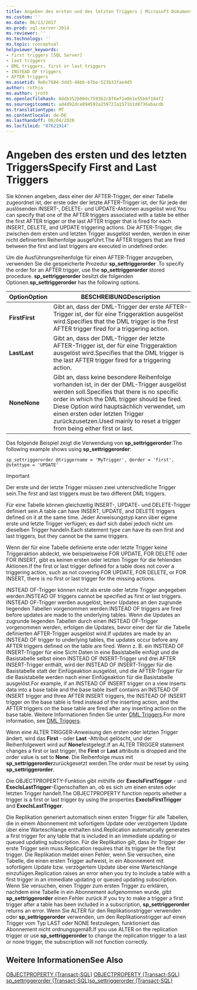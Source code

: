 ```yaml
---
title: Angeben des ersten und des letzten Triggers | Microsoft-Dokumentation
ms.custom: ''
ms.date: 06/13/2017
ms.prod: sql-server-2014
ms.reviewer: ''
ms.technology: ''
ms.topic: conceptual
helpviewer_keywords:
- first triggers [SQL Server]
- last triggers
- DML triggers, first or last triggers
- INSTEAD OF triggers
- AFTER triggers
ms.assetid: 9e6c7684-3dd3-46bb-b7be-523b33fae4d5
author: rothja
ms.author: jroth
ms.openlocfilehash: 8ddb352b00dc759362c8f6ef1e861e55b6f184f2
ms.sourcegitcommit: ad4d92dce894592a259721a1571b1d8736abacdb
ms.translationtype: MT
ms.contentlocale: de-DE
ms.lasthandoff: 08/04/2020
ms.locfileid: "87621914"
---
```

# <a name="specify-first-and-last-triggers"></a><span data-ttu-id="7dfa7-102">Angeben des ersten und des letzten Triggers</span><span class="sxs-lookup"><span data-stu-id="7dfa7-102">Specify First and Last Triggers</span></span>
  <span data-ttu-id="7dfa7-103">Sie können angeben, dass einer der AFTER-Trigger, der einer Tabelle zugeordnet ist, der erste oder der letzte AFTER-Trigger ist, der für jede der auslösenden INSERT-, DELETE- und UPDATE-Aktionen ausgelöst wird.</span><span class="sxs-lookup"><span data-stu-id="7dfa7-103">You can specify that one of the AFTER triggers associated with a table be either the first AFTER trigger or the last AFTER trigger that is fired for each INSERT, DELETE, and UPDATE triggering actions.</span></span> <span data-ttu-id="7dfa7-104">Die AFTER-Trigger, die zwischen dem ersten und letzten Trigger ausgelöst werden, werden in einer nicht definierten Reihenfolge ausgeführt.</span><span class="sxs-lookup"><span data-stu-id="7dfa7-104">The AFTER triggers that are fired between the first and last triggers are executed in undefined order.</span></span>  
  
 <span data-ttu-id="7dfa7-105">Um die Ausführungsreihenfolge für einen AFTER-Trigger anzugeben, verwenden Sie die gespeicherte Prozedur **sp_settriggerorder** .</span><span class="sxs-lookup"><span data-stu-id="7dfa7-105">To specify the order for an AFTER trigger, use the **sp_settriggerorder** stored procedure.</span></span> <span data-ttu-id="7dfa7-106">**sp_settriggerorder** besitzt die folgenden Optionen.</span><span class="sxs-lookup"><span data-stu-id="7dfa7-106">**sp_settriggerorder** has the following options.</span></span>  
  
|<span data-ttu-id="7dfa7-107">Option</span><span class="sxs-lookup"><span data-stu-id="7dfa7-107">Option</span></span>|<span data-ttu-id="7dfa7-108">BESCHREIBUNG</span><span class="sxs-lookup"><span data-stu-id="7dfa7-108">Description</span></span>|  
|------------|-----------------|  
|<span data-ttu-id="7dfa7-109">**First**</span><span class="sxs-lookup"><span data-stu-id="7dfa7-109">**First**</span></span>|<span data-ttu-id="7dfa7-110">Gibt an, dass der DML-Trigger der erste AFTER-Trigger ist, der für eine Triggeraktion ausgelöst wird.</span><span class="sxs-lookup"><span data-stu-id="7dfa7-110">Specifies that the DML trigger is the first AFTER trigger fired for a triggering action.</span></span>|  
|<span data-ttu-id="7dfa7-111">**Last**</span><span class="sxs-lookup"><span data-stu-id="7dfa7-111">**Last**</span></span>|<span data-ttu-id="7dfa7-112">Gibt an, dass der DML-Trigger der letzte AFTER-Trigger ist, der für eine Triggeraktion ausgelöst wird.</span><span class="sxs-lookup"><span data-stu-id="7dfa7-112">Specifies that the DML trigger is the last AFTER trigger fired for a triggering action.</span></span>|  
|<span data-ttu-id="7dfa7-113">**None**</span><span class="sxs-lookup"><span data-stu-id="7dfa7-113">**None**</span></span>|<span data-ttu-id="7dfa7-114">Gibt an, dass keine besondere Reihenfolge vorhanden ist, in der der DML-Trigger ausgelöst werden soll.</span><span class="sxs-lookup"><span data-stu-id="7dfa7-114">Specifies that there is no specific order in which the DML trigger should be fired.</span></span> <span data-ttu-id="7dfa7-115">Diese Option wird hauptsächlich verwendet, um einen ersten oder letzten Trigger zurückzusetzen.</span><span class="sxs-lookup"><span data-stu-id="7dfa7-115">Used mainly to reset a trigger from being either first or last.</span></span>|  
  
 <span data-ttu-id="7dfa7-116">Das folgende Beispiel zeigt die Verwendung von **sp_settriggerorder**:</span><span class="sxs-lookup"><span data-stu-id="7dfa7-116">The following example shows using **sp_settriggerorder**:</span></span>  
  
```  
sp_settriggerorder @triggername = 'MyTrigger', @order = 'first', @stmttype = 'UPDATE'  
```  
  
> [!IMPORTANT]  
>  <span data-ttu-id="7dfa7-117">Der erste und der letzte Trigger müssen zwei unterschiedliche Trigger sein.</span><span class="sxs-lookup"><span data-stu-id="7dfa7-117">The first and last triggers must be two different DML triggers.</span></span>  
  
 <span data-ttu-id="7dfa7-118">Für eine Tabelle können gleichzeitig INSERT-, UPDATE- und DELETE-Trigger definiert sein.</span><span class="sxs-lookup"><span data-stu-id="7dfa7-118">A table can have INSERT, UPDATE, and DELETE triggers defined on it at the same time.</span></span> <span data-ttu-id="7dfa7-119">Jeder Anweisungstyp kann über eigene erste und letzte Trigger verfügen; es darf sich dabei jedoch nicht um dieselben Trigger handeln.</span><span class="sxs-lookup"><span data-stu-id="7dfa7-119">Each statement type can have its own first and last triggers, but they cannot be the same triggers.</span></span>  
  
 <span data-ttu-id="7dfa7-120">Wenn der für eine Tabelle definierte erste oder letzte Trigger keine Triggeraktion abdeckt, wie beispielsweise FOR UPDATE, FOR DELETE oder FOR INSERT, gibt es keinen ersten oder letzten Trigger für die fehlenden Aktionen.</span><span class="sxs-lookup"><span data-stu-id="7dfa7-120">If the first or last trigger defined for a table does not cover a triggering action, such as not covering FOR UPDATE, FOR DELETE, or FOR INSERT, there is no first or last trigger for the missing actions.</span></span>  
  
 <span data-ttu-id="7dfa7-121">INSTEAD OF-Trigger können nicht als erste oder letzte Trigger angegeben werden.</span><span class="sxs-lookup"><span data-stu-id="7dfa7-121">INSTEAD OF triggers cannot be specified as first or last triggers.</span></span> <span data-ttu-id="7dfa7-122">INSTEAD OF-Trigger werden ausgelöst, bevor Updates an den zugrunde liegenden Tabellen vorgenommen werden.</span><span class="sxs-lookup"><span data-stu-id="7dfa7-122">INSTEAD OF triggers are fired before updates are made to the underlying tables.</span></span> <span data-ttu-id="7dfa7-123">Wenn die Updates an zugrunde liegenden Tabellen durch einen INSTEAD OF-Trigger vorgenommen werden, erfolgen die Updates, bevor einer der für die Tabelle definierten AFTER-Trigger ausgelöst wird.</span><span class="sxs-lookup"><span data-stu-id="7dfa7-123">If updates are made by an INSTEAD OF trigger to underlying tables, the updates occur before any AFTER triggers defined on the table are fired.</span></span> <span data-ttu-id="7dfa7-124">Wenn z. B. ein INSTEAD OF INSERT-Trigger für eine Sicht Daten in eine Basistabelle einfügt und die Basistabelle selbst einen INSTEAD OF INSERT-Trigger und drei AFTER INSERT-Trigger enthält, wird der INSTEAD OF INSERT-Trigger für die Basistabelle statt der Einfügeaktion ausgelöst, und die AFTER-Trigger für die Basistabelle werden nach einer Einfügeaktion für die Basistabelle ausgelöst.</span><span class="sxs-lookup"><span data-stu-id="7dfa7-124">For example, if an INSTEAD OF INSERT trigger on a view inserts data into a base table and the base table itself contains an INSTEAD OF INSERT trigger and three AFTER INSERT triggers, the INSTEAD OF INSERT trigger on the base table is fired instead of the inserting action, and the AFTER triggers on the base table are fired after any inserting action on the base table.</span></span> <span data-ttu-id="7dfa7-125">Weitere Informationen finden Sie unter [DML Triggers](dml-triggers.md).</span><span class="sxs-lookup"><span data-stu-id="7dfa7-125">For more information, see [DML Triggers](dml-triggers.md).</span></span>  
  
 <span data-ttu-id="7dfa7-126">Wenn eine ALTER TRIGGER-Anweisung den ersten oder letzten Trigger ändert, wird das **First** - oder **Last** -Attribut gelöscht, und der Reihenfolgewert wird auf **None**festgelegt.</span><span class="sxs-lookup"><span data-stu-id="7dfa7-126">If an ALTER TRIGGER statement changes a first or last trigger, the **First** or **Last** attribute is dropped and the order value is set to **None**.</span></span> <span data-ttu-id="7dfa7-127">Die Reihenfolge muss mit **sp_settriggerorder**zurückgesetzt werden.</span><span class="sxs-lookup"><span data-stu-id="7dfa7-127">The order must be reset by using **sp_settriggerorder**.</span></span>  
  
 <span data-ttu-id="7dfa7-128">Die OBJECTPROPERTY-Funktion gibt mithilfe der **ExecIsFirstTrigger** - und **ExecIsLastTrigger**-Eigenschaften an, ob es sich um einen ersten oder letzten Trigger handelt.</span><span class="sxs-lookup"><span data-stu-id="7dfa7-128">The OBJECTPROPERTY function reports whether a trigger is a first or last trigger by using the properties **ExecIsFirstTrigger** and **ExecIsLastTrigger**.</span></span>  
  
 <span data-ttu-id="7dfa7-129">Die Replikation generiert automatisch einen ersten Trigger für alle Tabellen, die in einem Abonnement mit sofortigem Update oder verzögertem Update über eine Warteschlange enthalten sind.</span><span class="sxs-lookup"><span data-stu-id="7dfa7-129">Replication automatically generates a first trigger for any table that is included in an immediate updating or queued updating subscription.</span></span> <span data-ttu-id="7dfa7-130">Für die Replikation gilt, dass ihr Trigger der erste Trigger sein muss.</span><span class="sxs-lookup"><span data-stu-id="7dfa7-130">Replication requires that its trigger be the first trigger.</span></span> <span data-ttu-id="7dfa7-131">Die Replikation meldet einen Fehler, wenn Sie versuchen, eine Tabelle, die einen ersten Trigger aufweist, in ein Abonnement mit sofortigem Update bzw. verzögertem Update über eine Warteschlange einzufügen.</span><span class="sxs-lookup"><span data-stu-id="7dfa7-131">Replication raises an error when you try to include a table with a first trigger in an immediate updating or queued updating subscription.</span></span> <span data-ttu-id="7dfa7-132">Wenn Sie versuchen, einen Trigger zum ersten Trigger zu erklären, nachdem eine Tabelle in ein Abonnement aufgenommen wurde, gibt **sp_settriggerorder** einen Fehler zurück.</span><span class="sxs-lookup"><span data-stu-id="7dfa7-132">If you try to make a trigger a first trigger after a table has been included in a subscription, **sp_settriggerorder** returns an error.</span></span> <span data-ttu-id="7dfa7-133">Wenn Sie ALTER für den Replikationstrigger verwenden oder **sp_settriggerorder** verwenden, um den Replikationstrigger auf einen Trigger vom Typ LAST oder NONE festzulegen, funktioniert das Abonnement nicht ordnungsgemäß.</span><span class="sxs-lookup"><span data-stu-id="7dfa7-133">If you use ALTER on the replication trigger or use **sp_settriggerorder** to change the replication trigger to a last or none trigger, the subscription will not function correctly.</span></span>  
  
## <a name="see-also"></a><span data-ttu-id="7dfa7-134">Weitere Informationen</span><span class="sxs-lookup"><span data-stu-id="7dfa7-134">See Also</span></span>  
 <span data-ttu-id="7dfa7-135">[OBJECTPROPERTY &#40;Transact-SQL&#41;](/sql/t-sql/functions/objectpropertyex-transact-sql) </span><span class="sxs-lookup"><span data-stu-id="7dfa7-135">[OBJECTPROPERTY &#40;Transact-SQL&#41;](/sql/t-sql/functions/objectpropertyex-transact-sql) </span></span>  
 [<span data-ttu-id="7dfa7-136">sp_settriggerorder &#40;Transact-SQL&#41;</span><span class="sxs-lookup"><span data-stu-id="7dfa7-136">sp_settriggerorder &#40;Transact-SQL&#41;</span></span>](/sql/relational-databases/system-stored-procedures/sp-settriggerorder-transact-sql)  
  
  
